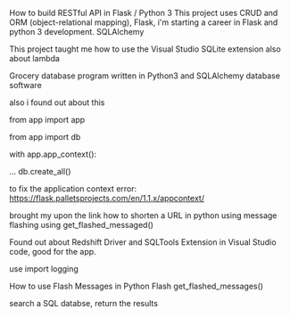 How to build RESTful API in Flask / Python 3
This project uses CRUD and ORM (object-relational mapping), Flask, i'm starting a career in Flask and python 3 development. SQLAlchemy

This project taught me how to use the Visual Studio SQLite extension also about lambda

Grocery database program written in Python3 and SQLAlchemy database software

also i found out about this

from app import app

from app import db

with app.app_context():

... db.create_all()

to fix the application context error: https://flask.palletsprojects.com/en/1.1.x/appcontext/

brought my upon the link how to shorten a URL in python using message flashing using get_flashed_messaged()


Found out about Redshift Driver and SQLTools Extension in Visual Studio code, good for the app.

use import logging

How to use Flash Messages in Python Flash
get_flashed_messages()

search a SQL databse, return the results
